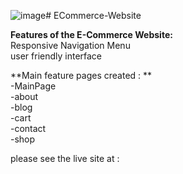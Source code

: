 ![image](https://github.com/user-attachments/assets/cfb1a975-ac7e-4b7c-937d-ea0135c0b421)# ECommerce-Website 

**Features of the E-Commerce Website:**<br>
     Responsive Navigation Menu<br>
     user friendly interface <br>
 
 **Main feature pages created : **<br>
     -MainPage<br>
     -about<br>
     -blog<br>
     -cart<br>
     -contact<br>
     -shop<br>
 
please see the live site at : 
